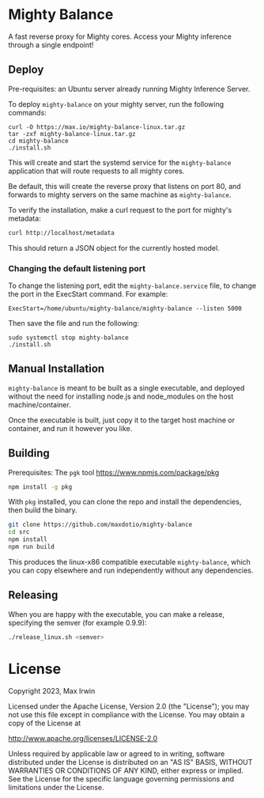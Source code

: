 # Mighty Balance

A fast reverse proxy for Mighty cores.  Access your Mighty inference through a single endpoint!

## Deploy

Pre-requisites: an Ubuntu server already running Mighty Inference Server.

To deploy `mighty-balance` on your mighty server, run the following commands:

```
curl -O https://max.io/mighty-balance-linux.tar.gz
tar -zxf mighty-balance-linux.tar.gz
cd mighty-balance
./install.sh
```

This will create and start the systemd service for the `mighty-balance` application that will route requests to all mighty cores.

Be default, this will create the reverse proxy that listens on port 80, and forwards to mighty servers on the same machine as `mighty-balance`.

To verify the installation, make a curl request to the port for mighty's metadata:

```bash
curl http://localhost/metadata
```

This should return a JSON object for the currently hosted model.

### Changing the default listening port

To change the listening port, edit the `mighty-balance.service` file, to change the port in the ExecStart command.  For example:

```
ExecStart=/home/ubuntu/mighty-balance/mighty-balance --listen 5000
```

Then save the file and run the following:

```
sudo systemctl stop mighty-balance
./install.sh
```

## Manual Installation

`mighty-balance` is meant to be built as a single executable, and deployed without the need for installing node.js and node_modules on the host machine/container.

Once the executable is built, just copy it to the target host machine or container, and run it however you like.

## Building

Prerequisites: The `pgk` tool https://www.npmjs.com/package/pkg

```bash
npm install -g pkg
```

With `pkg` installed, you can clone the repo and install the dependencies, then build the binary.

```bash
git clone https://github.com/maxdotio/mighty-balance
cd src
npm install
npm run build
```

This produces the linux-x86 compatible executable `mighty-balance`, which you can copy elsewhere and run independently without any dependencies.

## Releasing

When you are happy with the executable, you can make a release, specifying the semver (for example 0.9.9):

```bash
./release_linux.sh <semver>
```

# License

Copyright 2023, Max Irwin

Licensed under the Apache License, Version 2.0 (the "License");
you may not use this file except in compliance with the License.
You may obtain a copy of the License at

   http://www.apache.org/licenses/LICENSE-2.0

Unless required by applicable law or agreed to in writing, software
distributed under the License is distributed on an "AS IS" BASIS,
WITHOUT WARRANTIES OR CONDITIONS OF ANY KIND, either express or implied.
See the License for the specific language governing permissions and
limitations under the License.